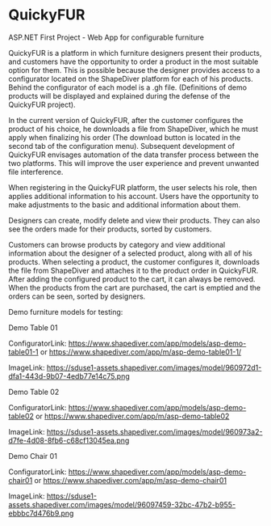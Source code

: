 # QuickyFUR
ASP.NET First Project - Web App for configurable furniture

QuickyFUR is a platform in which furniture designers present their products, and customers have the opportunity to order a product in the most suitable option for them. This is possible because the designer provides access to a configurator located on the ShapeDiver platform for each of his products.
Behind the configurator of each model is a .gh file. (Definitions of demo products will be displayed and explained during the defense of the QuickyFUR project).

In the current version of QuickyFUR, after the customer configures the product of his choice, he downloads a file from ShapeDiver, which he must apply when finalizing his order (The download button is located in the second tab of the configuration menu).
Subsequent development of QuickyFUR envisages automation of the data transfer process between the two platforms. This will improve the user experience and prevent unwanted file interference.

When registering in the QuickyFUR platform, the user selects his role, then applies additional information to his account. Users have the opportunity to make adjustments to the basic and additional information about them.

Designers can create, modify delete and view their products. They can also see the orders made for their products, sorted by customers.

Customers can browse products by category and view additional information about the designer of a selected product, along with all of his products. When selecting a product, the customer configures it, downloads the file from ShapeDiver and attaches it to the product order in QuickyFUR. After adding the configured product to the cart, it can always be removed. When the products from the cart are purchased, the cart is emptied and the orders can be seen, sorted by designers.

Demo furniture models for testing:

Demo Table 01

ConfiguratorLink: https://www.shapediver.com/app/models/asp-demo-table01-1  or  https://www.shapediver.com/app/m/asp-demo-table01-1/

ImageLink: https://sduse1-assets.shapediver.com/images/model/960972d1-dfa1-443d-9b07-4edb77e14c75.png 

Demo Table 02

ConfiguratorLink: https://www.shapediver.com/app/models/asp-demo-table02  or  https://www.shapediver.com/app/m/asp-demo-table02

ImageLink: https://sduse1-assets.shapediver.com/images/model/960973a2-d7fe-4d08-8fb6-c68cf13045ea.png 

Demo Chair  01

ConfiguratorLink: https://www.shapediver.com/app/models/asp-demo-chair01  or  https://www.shapediver.com/app/m/asp-demo-chair01

ImageLink: https://sduse1-assets.shapediver.com/images/model/96097459-32bc-47b2-b955-ebbbc7d476b9.png 
